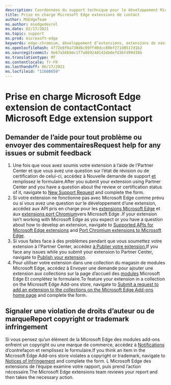 ```yaml
---
description: Coordonnées du support technique pour le développement Microsoft Edge extensions
title: Prise en charge Microsoft Edge extensions de contact
author: MSEdgeTeam
ms.author: msedgedevrel
ms.date: 02/17/2021
ms.topic: support
ms.prod: microsoft-edge
keywords: edge-chromium, développement d’extensions, extensions de navigateur, extensions, extensions, centre de partenaires, développeur, support
ms.openlocfilehash: 4f72e0f0a738d6c89ffd0dcc80bf271d8517d1b2
ms.sourcegitcommit: 0e67a56b9dc1f7a86924d142db0efd36fd99d38b
ms.translationtype: MT
ms.contentlocale: fr-FR
ms.lasthandoff: 06/17/2021
ms.locfileid: "11608659"
---
```

# <a name="contact-microsoft-edge-extension-support"></a><span data-ttu-id="133fe-104">Prise en charge Microsoft Edge extension de contact</span><span class="sxs-lookup"><span data-stu-id="133fe-104">Contact Microsoft Edge extension support</span></span>  

## <a name="request-help-for-any-issues-or-submit-feedback"></a><span data-ttu-id="133fe-105">Demander de l’aide pour tout problème ou envoyer des commentaires</span><span class="sxs-lookup"><span data-stu-id="133fe-105">Request help for any issues or submit feedback</span></span>  

1.  <span data-ttu-id="133fe-106">Une fois que vous avez soumis votre extension à l’aide de l’Partner Center et que vous avez une question sur l’état de révision ou de certification de celui-ci, accédez à Nouvelle demande de support [et][MicrosoftSupportSupportrequestformE7a381be9c9aFafbEd76262bc93fd9e4] remplissez le formulaire.</span><span class="sxs-lookup"><span data-stu-id="133fe-106">After you submit your extension using Partner Center and you have a question about the review or certification status of it, navigate to [New Support Request][MicrosoftSupportSupportrequestformE7a381be9c9aFafbEd76262bc93fd9e4] and complete the form.</span></span>  
1.  <span data-ttu-id="133fe-107">Si votre extension ne fonctionne pas avec Microsoft Edge comme prévu ou si vous avez une question sur le développement d’une extension, accédez aux API pris en charge pour les [extensions Microsoft Edge][ExtensionsDeveloperGuideApiSupport] et aux [extensions port Chromium][ExtensionsDeveloperGuidePortChromeExtension]vers Microsoft Edge .</span><span class="sxs-lookup"><span data-stu-id="133fe-107">If your extension isn't working with Microsoft Edge as you expect or you have a question about how to develop an extension, navigate to [Supported APIs for Microsoft Edge extensions][ExtensionsDeveloperGuideApiSupport] and [Port Chromium extensions to Microsoft Edge][ExtensionsDeveloperGuidePortChromeExtension].</span></span>
1.  <span data-ttu-id="133fe-108">Si vous faites face à des problèmes pendant que vous soumettez votre extension à l’Partner Center, accédez [à Publier votre extension.][ExtensionsPublishPublishExtension]</span><span class="sxs-lookup"><span data-stu-id="133fe-108">If you face any issues while you submit your extension to Partner Center, navigate to [Publish your extension][ExtensionsPublishPublishExtension].</span></span> 
1.  <span data-ttu-id="133fe-109">Pour utiliser votre extension dans une collection du magasin de modules Microsoft Edge, accédez à Envoyer une demande pour ajouter une extension aux collections sur la page d’accueil des [modules][OfficeFormsPagesResponsepageAspxV4j5cvggr0grqy180bhbrw01uwybfaxnna1zkp3x2vun0ibsu1ymeu3vfy0vurrodewsjgwu00yry4u] Microsoft Edge Et complétez le formulaire.</span><span class="sxs-lookup"><span data-stu-id="133fe-109">To feature your extension in a collection on the Microsoft Edge Add-ons store, navigate to [Submit a request to add an extension to the collections on the Microsoft Edge Add-ons home page][OfficeFormsPagesResponsepageAspxV4j5cvggr0grqy180bhbrw01uwybfaxnna1zkp3x2vun0ibsu1ymeu3vfy0vurrodewsjgwu00yry4u] and complete the form.</span></span>   
    
## <a name="report-copyright-or-trademark-infringement"></a><span data-ttu-id="133fe-110">Signaler une violation de droits d’auteur ou de marque</span><span class="sxs-lookup"><span data-stu-id="133fe-110">Report copyright or trademark infringement</span></span>  

<span data-ttu-id="133fe-111">Si vous pensez qu’un élément de la Microsoft Edge des modules add-ons enfreint un copyright ou une marque de commerce, accédez à [Notifications][MicrosoftInfoMarketplaceHtml] d’contrefaçon et remplissez le formulaire.</span><span class="sxs-lookup"><span data-stu-id="133fe-111">If you think an item in the Microsoft Edge Add-ons store violates a copyright or trademark, navigate to [Notices of Infringement][MicrosoftInfoMarketplaceHtml] and complete the form.</span></span>  <span data-ttu-id="133fe-112">L Microsoft Edge des extensions de l’équipe examine votre rapport, puis prend l’action nécessaire.</span><span class="sxs-lookup"><span data-stu-id="133fe-112">The Microsoft Edge extensions team reviews your report and then takes the necessary action.</span></span>  

<!-- links -->  

[ExtensionsDeveloperGuideApiSupport]: ../developer-guide/api-support.md "API pris en charge pour Microsoft Edge extensions | Documents Microsoft"  
[ExtensionsDeveloperGuidePortChromeExtension]: ../developer-guide/port-chrome-extension.md "Portez votre extension | Documents Microsoft"  
[ExtensionsPublishPublishExtension]: ./publish-extension.md "Publier votre extension | Documents Microsoft"  

[MicrosoftInfoMarketplaceHtml]: https://www.microsoft.com/info/Marketplace.html "Notifications de violation de | Microsoft"  

[MicrosoftSupportSupportrequestformE7a381be9c9aFafbEd76262bc93fd9e4]: https://support.microsoft.com/supportrequestform/e7a381be-9c9a-fafb-ed76-262bc93fd9e4 "Extensions New Support Request | Microsoft Support"  

[OfficeFormsPagesResponsepageAspxV4j5cvggr0grqy180bhbrw01uwybfaxnna1zkp3x2vun0ibsu1ymeu3vfy0vurrodewsjgwu00yry4u]: https://forms.office.com/Pages/ResponsePage.aspx?id=v4j5cvGGr0GRqy180BHbRw01UwyBfAxNna_1ZkP3X2VUN0lBSU1YMEU3VFY0VURRODEwSjgwU00yRy4u "Envoyer une demande d’ajout d’une extension aux collections sur la page d’Microsoft Edge page d’accueil des modules | Microsoft Office Formulaires"
